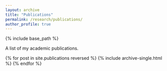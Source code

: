 ```yaml
---
layout: archive
title: "Publications"
permalink: /research/publications/
author_profile: true
---
```


{% include base_path %}

A list of my academic publications.


{% for post in site.publications reversed %}
  {% include archive-single.html %}
{% endfor %}